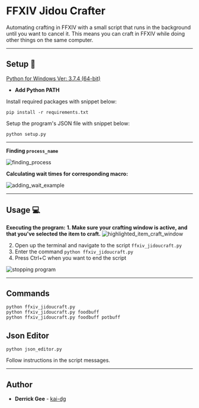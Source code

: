 # FFXIV Jidou Crafter

Automating crafting in FFXIV with a small script that runs in the background until you want to cancel it. This means you can craft in FFXIV while doing other things on the same computer.

---

## Setup :wrench:

[Python for Windows Ver: 3.7.4 (64-bit)](https://www.python.org/ftp/python/3.7.3/python-3.7.3-amd64.exehttps://www.python.org/ftp/python/3.7.3/python-3.7.3-amd64.exe)
  - **Add Python PATH**

Install required packages with snippet below:

```
pip install -r requirements.txt
```

Setup the program's JSON file with snippet below:

```
python setup.py
```

---

**Finding `process_name`**

![finding_process](../assets/detailpid.png)

**Calculating wait times for corresponding macro:**

![adding_wait_example](../assets/macro.jpg)

---

## Usage :computer:
**Executing the program:**
**1. Make sure your crafting window is active, and that you've selected the item to craft.**
![highlighted_item_craft_window](../assets/window.jpg)

2. Open up the terminal and navigate to the script `ffxiv_jidoucraft.py`
3. Enter the command `python ffxiv_jidoucraft.py`
4. Press Ctrl+C when you want to end the script

![stopping program](../assets/stopped.jpg)

---

## Commands

```
python ffxiv_jidoucraft.py
python ffxiv_jidoucraft.py foodbuff
python ffxiv_jidoucraft.py foodbuff potbuff
```

## Json Editor

```
python json_editor.py
```

Follow instructions in the script messages.

---

## Author
* **Derrick Gee** - [kai-dg](https://github.com/kai-dg)
